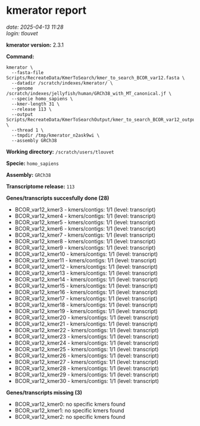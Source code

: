 # kmerator report
*date: 2025-04-13 11:28*  
*login: tlouvet*

**kmerator version:** 2.3.1

**Command:**

```
kmerator \
  --fasta-file Scripts/RecreateData/KmerToSearch/kmer_to_search_BCOR_var12.fasta \
  --datadir /scratch/indexes/kmerator/ \
  --genome /scratch/indexes/jellyfish/human/GRCh38_with_MT_canonical.jf \
  --specie homo_sapiens \
  --kmer-length 31 \
  --release 113 \
  --output Scripts/RecreateData/KmerToSearchOutput/kmer_to_search_BCOR_var12_output \
  --thread 1 \
  --tmpdir /tmp/kmerator_n2ask9wi \
  --assembly GRCh38
```

**Working directory:** `/scratch/users/tlouvet`

**Specie:** `homo_sapiens`

**Assembly:** `GRCh38`

**Transcriptome release:** `113`

**Genes/transcripts succesfully done (28)**

- BCOR_var12_kmer3 - kmers/contigs: 1/1 (level: transcript)
- BCOR_var12_kmer4 - kmers/contigs: 1/1 (level: transcript)
- BCOR_var12_kmer5 - kmers/contigs: 1/1 (level: transcript)
- BCOR_var12_kmer6 - kmers/contigs: 1/1 (level: transcript)
- BCOR_var12_kmer7 - kmers/contigs: 1/1 (level: transcript)
- BCOR_var12_kmer8 - kmers/contigs: 1/1 (level: transcript)
- BCOR_var12_kmer9 - kmers/contigs: 1/1 (level: transcript)
- BCOR_var12_kmer10 - kmers/contigs: 1/1 (level: transcript)
- BCOR_var12_kmer11 - kmers/contigs: 1/1 (level: transcript)
- BCOR_var12_kmer12 - kmers/contigs: 1/1 (level: transcript)
- BCOR_var12_kmer13 - kmers/contigs: 1/1 (level: transcript)
- BCOR_var12_kmer14 - kmers/contigs: 1/1 (level: transcript)
- BCOR_var12_kmer15 - kmers/contigs: 1/1 (level: transcript)
- BCOR_var12_kmer16 - kmers/contigs: 1/1 (level: transcript)
- BCOR_var12_kmer17 - kmers/contigs: 1/1 (level: transcript)
- BCOR_var12_kmer18 - kmers/contigs: 1/1 (level: transcript)
- BCOR_var12_kmer19 - kmers/contigs: 1/1 (level: transcript)
- BCOR_var12_kmer20 - kmers/contigs: 1/1 (level: transcript)
- BCOR_var12_kmer21 - kmers/contigs: 1/1 (level: transcript)
- BCOR_var12_kmer22 - kmers/contigs: 1/1 (level: transcript)
- BCOR_var12_kmer23 - kmers/contigs: 1/1 (level: transcript)
- BCOR_var12_kmer24 - kmers/contigs: 1/1 (level: transcript)
- BCOR_var12_kmer25 - kmers/contigs: 1/1 (level: transcript)
- BCOR_var12_kmer26 - kmers/contigs: 1/1 (level: transcript)
- BCOR_var12_kmer27 - kmers/contigs: 1/1 (level: transcript)
- BCOR_var12_kmer28 - kmers/contigs: 1/1 (level: transcript)
- BCOR_var12_kmer29 - kmers/contigs: 1/1 (level: transcript)
- BCOR_var12_kmer30 - kmers/contigs: 1/1 (level: transcript)


**Genes/transcripts missing (3)**

- BCOR_var12_kmer0: no specific kmers found
- BCOR_var12_kmer1: no specific kmers found
- BCOR_var12_kmer2: no specific kmers found
